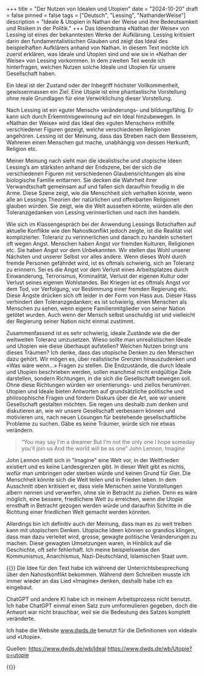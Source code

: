 +++
title = "Der Nutzen von Idealen und Utopien"
date = "2024-10-20"
draft = false
pinned = false
tags = ["Deutsch", "Lessing", "NathanderWeise"]
description = "Ideale & Utopien in Nathan der Weise und ihre Bedeutsamkeit und Risiken in der Politik."
+++
Das Ideendrama «Nathan der Weise» von Lessing ist eines der bekanntesten Werke der Aufklärung. Lessing kritisiert darin den fundamentalistischen Glauben und zeigt das Ideal des beispielhaften Aufklärers anhand von Nathan. In diesem Text möchte ich zuerst erklären, was Ideale und Utopien sind und wie sie in «Nathan der Weise» von Lessing vorkommen. In dem zweiten Teil werde ich hinterfragen, welchen Nutzen solche Ideale und Utopien  für unsere Gesellschaft haben.

Ein Ideal ist der Zustand oder der Inbegriff höchster Vollkommenheit, gewissermassen ein Ziel. Eine Utopie ist eine phantastische Vorstellung ohne reale Grundlagen für eine Verwirklichung dieser Vorstellung. 

Nach Lessing ist ein «guter Mensch» veränderungs- und bildungsfähig. Er kann sich durch Erkenntnisgewinnung auf ein Ideal hinzubewegen. In «Nathan der Weise» wird das Ideal des «guten Menschen» mithilfe verschiedener Figuren gezeigt, welche verschiedenen Religionen angehören. Lessing ist der Meinung, dass das Streben nach dem Besserem, Wahreren einen Menschen gut mache, unabhängig von dessen Herkunft, Religion etc. 

Meiner Meinung nach sieht man die idealistische und utopische Ideen Lessing’s am stärksten anhand der Endszene, bei der sich die verschiedenen Figuren mit verschiedenen Glaubensrichtungen als eine biologische Familie enttarnen. Sie decken die Wahrheit ihrer Verwandtschaft gemeinsam auf und fallen sich daraufhin freudig in die Arme. Diese Szene zeigt, wie die Menschheit sich verhalten könnte, wenn alle an Lessings Theorien der natürlichen und offenbarten Religionen glauben würden. Sie zeigt, wie die Welt aussehen könnte, würden alle den Toleranzgedanken von Lessing verinnerlichen und nach ihm handeln. 

Wie sich im Klassengespräch bei der Anwendung Lessings Botschaften auf aktuelle Konflikte wie den Nahostkonflikt jedoch zeigte, ist die Realität viel komplizierter. Toleranz zu verinnerlichen und danach zu handeln scheitert oft wegen Angst. Menschen haben Angst vor fremden Kulturen, Religionen etc. Sie haben Angst vor dem Unbekannten. Wir stellen das Wohl unserer Nächsten und unserer Selbst vor alles andere. Wenn dieses Wohl durch fremde Personen gefährdet wird, ist es oftmals schwierig, sich an Toleranz zu erinnern. Sei es die Angst vor dem Verlust eines Arbeitsplatzes durch Einwanderung, Terrorismus, Kriminalität, Verlust der eigenen Kultur oder Verlust seines eigenen Wohlstandes. Bei Kriegen ist es oftmals Angst vor dem Tod, vor Verfolgung, vor Bestimmung einer fremden Regierung etc. Diese Ängste drücken sich oft leider in der Form von Hass aus. Dieser Hass verhindert den Toleranzgedanken; es ist schwierig, einen Menschen als Menschen zu sehen, wenn eigene Familienmitglieder von seiner Nation getötet wurden. Auch wenn der Mensch selbst unschuldig ist und vielleicht der Regierung seiner Nation nicht einmal zustimmt. 

Zusammenfassend ist es sehr schwierig, ideale Zustände wie die der weltweiten Toleranz umzusetzen. Wieso sollte man unrealistischen Ideale und Utopien wie diese überhaupt aufstellen? Welchen Nutzen bringt uns dieses Träumen?
Ich denke, dass das utopische Denken zu den Menschen dazu gehört. Wir mögen es, über realistische Grenzen hinauszudenken und «Was wäre wenn…» Fragen zu stellen. Die Endzustände, die durch Ideale und Utopien beschrieben werden, sollen manchmal nicht endgültige Ziele darstellen, sondern Richtungen, in die sich die Gesellschaft bewegen soll. Ohne diese Richtungen würden wir orientierungs- und ziellos herumirren. Utopien und Ideale bieten Antworten auf grundsätzliche politische und philosophische Fragen und fordern Diskurs über die Art, wie wir unsere Gesellschaft gestalten möchten. Sie regen uns deshalb zum denken und diskutieren an, wie wir unsere Gesellschaft verbessern können und motivieren uns, nach neuen Lösungen für bestehende gesellschaftliche Probleme zu suchen. Gäbe es keine Träumer, würde sich nie etwas verändern. 

> “You may say I'm a dreamer
> But I'm not the only one
> I hope someday you'll join us
> And the world will be as one”
> John Lennon, Imagine

John Lennon stellt sich in "Imagine" eine Welt vor, in der Weltfrieden existiert und es keine Landesgrenzen gibt. In dieser Welt gibt es nichts, wofür man umbringen oder sterben würde und keinen Grund für Gier. Die Menschheit könnte sich die Welt teilen und in Frieden leben. In dem Ausschnitt oben kritisiert er, dass viele Menschen seine Vorstellungen albern nennen und verwerfen, ohne sie in Betracht zu ziehen. Denn es wäre möglich, eine bessere, friedlichere Welt zu erreichen, wenn die Utopie ernsthaft in Betracht gezogen werden würde und daraufhin Schritte in die Richtung einer friedlichen Welt gemacht werden könnten.

Allerdings bin ich definitiv auch der Meinung, dass man es zu weit treiben kann mit utopischem Denken. Utopische Ideen können so grandios klingen, dass man dazu verleitet wird, grosse, gewagte politische Veränderungen zu machen. Diese gewagten Umsetzungen waren, in Hinblick auf die Geschichte, oft sehr fehlerhaft. Ich meine beispielsweise den Kommunismus, Anarchismus, Nazi-Deutschland, Islamischen Staat uvm.

{{<box>}}
Die Idee für den Text habe ich während der Unterrichtsbesprechung über den Nahostkonflikt bekommen. Während dem Schreiben musste ich immer wieder an das Lied «Imagine» denken, deshalb habe ich es eingebaut.


ChatGPT und andere KI habe ich in meinem Arbeitsprozess nicht benutzt. Ich habe ChatGPT einmal einen Satz zum umformulieren gegeben, doch die Antwort war nicht brauchbar, weil sie die Bedeutung des Satzes komplett veränderte. 

Ich habe die Website www.dwds.de benutzt für die Definitionen von «Ideal» und «Utopie».

Quellen:
https://www.dwds.de/wb/Ideal
https://www.dwds.de/wb/Utopie?o=utopie

{{</box>}}